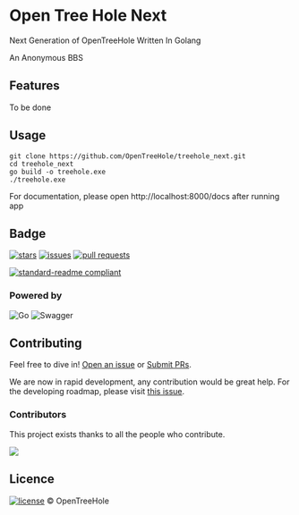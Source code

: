 # Open Tree Hole Next

Next Generation of OpenTreeHole Written In Golang

An Anonymous BBS

## Features
To be done

## Usage

```shell
git clone https://github.com/OpenTreeHole/treehole_next.git
cd treehole_next
go build -o treehole.exe
./treehole.exe
```
For documentation, please open http://localhost:8000/docs after running app
## Badge

[//]: # ([![build]&#40;https://github.com/OpenTreeHole/treehole_next/actions/workflows/master.yaml/badge.svg&#41;]&#40;https://github.com/OpenTreeHole/treehole_next/actions/workflows/master.yaml&#41;)
[//]: # ([![dev build]&#40;https://github.com/OpenTreeHole/treehole_next/actions/workflows/dev.yaml/badge.svg&#41;]&#40;https://github.com/OpenTreeHole/treehole_next/actions/workflows/dev.yaml&#41;)

[![stars](https://img.shields.io/github/stars/OpenTreeHole/treehole_next)](https://github.com/OpenTreeHole/treehole_next/stargazers)
[![issues](https://img.shields.io/github/issues/OpenTreeHole/treehole_next)](https://github.com/OpenTreeHole/treehole_next/issues)
[![pull requests](https://img.shields.io/github/issues-pr/OpenTreeHole/treehole_next)](https://github.com/OpenTreeHole/treehole_next/pulls)

[![standard-readme compliant](https://img.shields.io/badge/readme%20style-standard-brightgreen.svg?style=flat-square)](https://github.com/RichardLitt/standard-readme)

### Powered by

![Go](https://img.shields.io/badge/go-%2300ADD8.svg?style=for-the-badge&logo=go&logoColor=white)
![Swagger](https://img.shields.io/badge/-Swagger-%23Clojure?style=for-the-badge&logo=swagger&logoColor=white)

## Contributing

Feel free to dive in! [Open an issue](https://github.com/OpenTreeHole/treehole_next/issues/new) or [Submit PRs](https://github.com/OpenTreeHole/treehole_next/compare).

We are now in rapid development, any contribution would be great help. 
For the developing roadmap, please visit [this issue](https://github.com/OpenTreeHole/treehole_next/issues/1).

### Contributors

This project exists thanks to all the people who contribute.

<a href="https://github.com/OpenTreeHole/treehole_next/graphs/contributors">
  <img src="https://contrib.rocks/image?repo=OpenTreeHole/treehole_next" />
</a>

## Licence

[![license](https://img.shields.io/github/license/OpenTreeHole/treehole_next)](https://github.com/OpenTreeHole/treehole_next/blob/dev/LICENSE)
© OpenTreeHole
